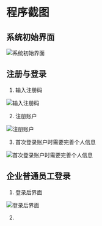 # 程序截图

## 系统初始界面

![系统初始界面](https://github.com/Lingggao/EMS/blob/master/ProgramScreenshot%20(%E7%A8%8B%E5%BA%8F%E6%88%AA%E5%9B%BE)/%E5%AD%98%E6%94%BE%E6%88%AA%E5%9B%BE%E7%94%A8%E7%9A%84%E6%96%87%E4%BB%B6%E5%A4%B9/%E5%88%9D%E5%A7%8B%E7%95%8C%E9%9D%A2.png?raw=true)

## 注册与登录

1. 输入注册码

![输入注册码](https://github.com/Lingggao/EMS/blob/master/ProgramScreenshot%20(%E7%A8%8B%E5%BA%8F%E6%88%AA%E5%9B%BE)/%E5%AD%98%E6%94%BE%E6%88%AA%E5%9B%BE%E7%94%A8%E7%9A%84%E6%96%87%E4%BB%B6%E5%A4%B9/%E8%BE%93%E5%85%A5%E6%B3%A8%E5%86%8C%E7%A0%81%E7%95%8C%E9%9D%A2.png?raw=true)

2. 注册账户

![注册账户](https://github.com/Lingggao/EMS/blob/master/ProgramScreenshot%20(%E7%A8%8B%E5%BA%8F%E6%88%AA%E5%9B%BE)/%E5%AD%98%E6%94%BE%E6%88%AA%E5%9B%BE%E7%94%A8%E7%9A%84%E6%96%87%E4%BB%B6%E5%A4%B9/%E6%B3%A8%E5%86%8C%E7%95%8C%E9%9D%A2.png?raw=true)

3. 首次登录账户时需要完善个人信息

![首次登录账户时需要完善个人信息](https://github.com/Lingggao/EMS/blob/master/ProgramScreenshot%20(%E7%A8%8B%E5%BA%8F%E6%88%AA%E5%9B%BE)/%E5%AD%98%E6%94%BE%E6%88%AA%E5%9B%BE%E7%94%A8%E7%9A%84%E6%96%87%E4%BB%B6%E5%A4%B9/%E7%AC%AC%E4%B8%80%E6%AC%A1%E7%99%BB%E5%BD%95%E8%B4%A6%E6%88%B7.png?raw=true)

## 企业普通员工登录

1. 登录后界面

![登录后界面](https://github.com/Lingggao/EMS/blob/master/ProgramScreenshot%20(%E7%A8%8B%E5%BA%8F%E6%88%AA%E5%9B%BE)/%E5%AD%98%E6%94%BE%E6%88%AA%E5%9B%BE%E7%94%A8%E7%9A%84%E6%96%87%E4%BB%B6%E5%A4%B9/%E6%99%AE%E9%80%9A%E5%91%98%E5%B7%A5%E7%99%BB%E5%BD%95%E5%90%8E%E7%95%8C%E9%9D%A2.png?raw=true)

2. 
